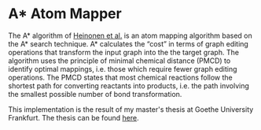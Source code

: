 # A* Atom Mapper


The A* algorithm of [Heinonen et al.](https://pdfs.semanticscholar.org/f73a/6c2e7a7e248a8f3af16bb74653b1f46c2c82.pdf) is an atom mapping algorithm based on the A* search technique. A* calculates the “cost” in terms of graph editing operations that transform the input graph into the the target graph. The algorithm uses the principle of minimal chemical distance (PMCD) to identify optimal mappings, i.e. those which require fewer graph editing operations. The PMCD states that most chemical reactions follow the shortest path for converting reactants into products, i.e. the path involving the smallest possible number of bond transformation.

This implementation is the result of my master's thesis at Goethe University Frankfurt. The thesis can be found [here](https://zotko.github.io/a-star-atom-mapper/master_thesis.pdf).
